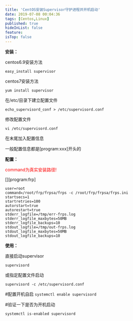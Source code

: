 ```yaml
---
title: 'CentOS安装Supervisor守护进程并开机启动'
date: 2019-07-08 00:04:36
tags: [Centos,Linux]
published: true
hideInList: false
feature: 
isTop: false
---
```


**安装：**

centos6.9安装方法

`easy_install supervisor`

centos7安装方法

`yum install supervisor`

在/etc/目录下建立配置文件

`echo_supervisord_conf > /etc/supervisord.conf`

修改配置文件

`vi /etc/supervisord.conf`

在末尾加入配置信息

一般配置信息都是[program:xxx]开头的

**配置：**

<span style="color: #ff0000;">command为真实安装路径!</span>

[][program:frp]

```shell
user=root
command=/root/frp/frpsa/frps -c /root/frp/frpsa/frps.ini
startsecs=1
startretries=100
autorstart=true
autorestart=true
stderr_logfile=/tmp/err-frps.log
stderr_logfile_maxbytes=50MB
stderr_logfile_backups=10
stdout_logfile=/tmp/out-frps.log
stdout_logfile_maxbytes=50MB
stdout_logfile_backups=10
```

**使用：**

直接启动supervisor

`supervisord`

或指定配置文件启动

`supervisord -c /etc/supervisord.conf`

#配置开机自启
`systemctl enable supervisord`

#验证一下是否为开机启动

`systemctl is-enabled supervisord`